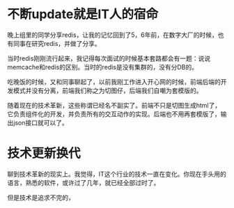 # 不断update就是IT人的宿命

晚上组里的同学分享redis，让我的记忆回到了5，6年前，在数字大厂的时候，也有同事在研究redis，并做了分享。

当时redis刚刚流行起来，我记得每次面试的时候基本套路都会有一题：说说memcache和redis的区别。当时的redis是没有集群的，没有分DB的。

吃晚饭的时候，又和同事聊起了，以前我刚工作进入开心网的时候，前端后端的开发模式并没有分离，前端我们称之为切图仔，后端我们自嘲为套模版的。

随着现在的技术革新，这些称谓已经名不副实了。前端不只是切图生成html了，它负责组件化的开发，并负责所有的交互动作的实现。后端也不用再套模版了，输出json接口就可以了。

# 技术更新换代

聊到技术革新的现实上。我觉得，IT这个行业的技术一直在变化。你现在手头用的语言，熟悉的软件，或许过了几年，就已经全部过时了。

但是技术是追求不完的，
